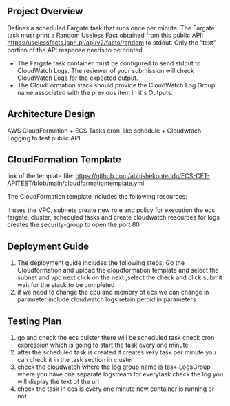 ## Project Overview

Defines a scheduled Fargate task that runs once per minute. The Fargate task must print a Random Useless Fact obtained from this public API: https://uselessfacts.jsph.pl/api/v2/facts/random to stdout. Only the "text" portion of the API response needs to be printed.
* The Fargate task container must be configured to send stdout to CloudWatch Logs. The reviewer of your submission will check CloudWatch Logs for the expected output.
* The CloudFormation stack should provide the CloudWatch Log Group name associated with the previous item in it's Outputs.


## Architecture Design




AWS CloudFormation + ECS Tasks cron-like schedule  + Cloudwtach Logging to test public API



## CloudFormation Template

link of the template file: https://github.com/abhishekonteddu/ECS-CFT-APITEST/blob/main/cloudformationtemplate.yml

The CloudFormation template includes the following resources:

it uses the VPC, subnets create new role and policy for execution the ecs fargate, cluster, scheduled tasks and create cloudwatch resources for logs
creates the security-group to open the port 80


## Deployment Guide
1) The deployment guide includes the following steps:
Go the Cloudformation and upload the cloudformation template and select the subnet and vpc next click on the next ,select the check and click submit wait for the stack to be completed 
2) if we need to change the cpu and memory of ecs we can change in parameter include cloudwatch logs retain peroid in parameters



## Testing Plan
1) go and check the ecs culster there will be scheduled task check cron expression which is going to start the task every one minute
2) after the scheduled task is created it creates very task per minute you can check it in the task section in cluster
3) check the cloudwatch where the log group name is task-LogsGroup where you have one separate logstream for everytask check the log you will  display the text of the url
4) check the task in ecs is every one minute new container is running or not



